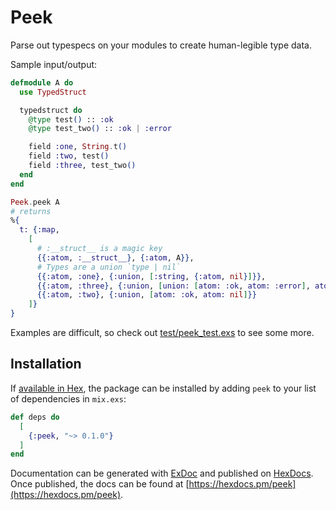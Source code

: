 # Peek

Parse out typespecs on your modules to create human-legible type data.

Sample input/output:

```Elixir
defmodule A do
  use TypedStruct

  typedstruct do
    @type test() :: :ok
    @type test_two() :: :ok | :error

    field :one, String.t()
    field :two, test()
    field :three, test_two()
  end
end

Peek.peek A
# returns
%{
  t: {:map,
    [
      # :__struct__ is a magic key
      {{:atom, :__struct__}, {:atom, A}},
      # Types are a union `type | nil`
      {{:atom, :one}, {:union, [:string, {:atom, nil}]}},
      {{:atom, :three}, {:union, [union: [atom: :ok, atom: :error], atom: nil]}},
      {{:atom, :two}, {:union, [atom: :ok, atom: nil]}}
    ]}
}

```

Examples are difficult, so check out [test/peek_test.exs](https://github.com/queer/peek/blob/master/test/peek_test.exs)
to see some more.

## Installation

If [available in Hex](https://hex.pm/docs/publish), the package can be installed
by adding `peek` to your list of dependencies in `mix.exs`:

```elixir
def deps do
  [
    {:peek, "~> 0.1.0"}
  ]
end
```

Documentation can be generated with [ExDoc](https://github.com/elixir-lang/ex_doc)
and published on [HexDocs](https://hexdocs.pm). Once published, the docs can
be found at [https://hexdocs.pm/peek](https://hexdocs.pm/peek).

